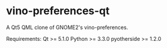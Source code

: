vino-preferences-qt
===================

A Qt5 QML clone of GNOME2's vino-preferences.

Requirements:
  Qt >= 5.1.0
  Python >= 3.3.0
  pyotherside >= 1.2.0
